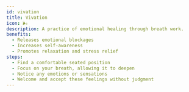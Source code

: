 ```yaml
---
id: vivation
title: Vivation
icon: 🌬️
description: A practice of emotional healing through breath work.
benefits:
  - Releases emotional blockages
  - Increases self-awareness
  - Promotes relaxation and stress relief
steps:
  - Find a comfortable seated position
  - Focus on your breath, allowing it to deepen
  - Notice any emotions or sensations
  - Welcome and accept these feelings without judgment
---
```

